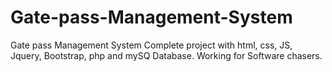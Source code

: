 # Gate-pass-Management-System
Gate pass Management System Complete project with html, css, JS, Jquery, Bootstrap, php and mySQ Database. Working for Software chasers.
